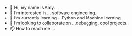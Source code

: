- 👋 Hi, my name is Amy.
- 👀 I’m interested in ... software engineering. 
- 🌱 I’m currently learning ...Python and Machine learning
- 💞️ I’m looking to collaborate on ...debugging, cool projects.
- 📫 How to reach me ...

<!---
Sailormoon10/Sailormoon10 is a ✨ special ✨ repository because its `README.md` (this file) appears on your GitHub profile.
You can click the Preview link to take a look at your changes.
--->
